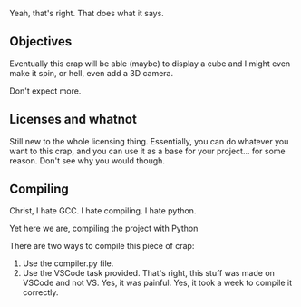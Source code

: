Yeah, that's right. That does what it says.

## Objectives
Eventually this crap will be able (maybe) to display a cube and I might even make it spin, or hell, even add a 3D camera.

Don't expect more.

## Licenses and whatnot
Still new to the whole licensing thing.
Essentially, you can do whatever you want to this crap, and you can use it as a base for your project... for some reason. Don't see why you would though.

## Compiling
Christ, I hate GCC.
I hate compiling.
I hate python.

Yet here we are, compiling the project with Python

There are two ways to compile this piece of crap:
1. Use the compiler.py file. 
2. Use the VSCode task provided. That's right, this stuff was made on VSCode and not VS. Yes, it was painful. Yes, it took a week to compile it correctly.
